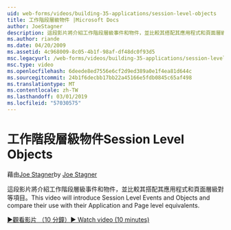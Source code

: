 ```yaml
---
uid: web-forms/videos/building-35-applications/session-level-objects
title: 工作階段層級物件 |Microsoft Docs
author: JoeStagner
description: 這段影片將介紹工作階段層級事件和物件，並比較其搭配其應用程式和頁面層級對等項目。
ms.author: riande
ms.date: 04/20/2009
ms.assetid: 4c968009-8c05-4b1f-98af-df48dc0f93d5
msc.legacyurl: /web-forms/videos/building-35-applications/session-level-objects
msc.type: video
ms.openlocfilehash: 6deede8ed7556e6cf2d9ed389a0e1f4ea81d644c
ms.sourcegitcommit: 24b1f6decbb17bb22a45166e5fdb0845c65af498
ms.translationtype: MT
ms.contentlocale: zh-TW
ms.lasthandoff: 03/01/2019
ms.locfileid: "57030575"
---
```

<a name="session-level-objects"></a><span data-ttu-id="74e0d-103">工作階段層級物件</span><span class="sxs-lookup"><span data-stu-id="74e0d-103">Session Level Objects</span></span>
====================
<span data-ttu-id="74e0d-104">藉由[Joe Stagner](https://github.com/JoeStagner)</span><span class="sxs-lookup"><span data-stu-id="74e0d-104">by [Joe Stagner](https://github.com/JoeStagner)</span></span>

<span data-ttu-id="74e0d-105">這段影片將介紹工作階段層級事件和物件，並比較其搭配其應用程式和頁面層級對等項目。</span><span class="sxs-lookup"><span data-stu-id="74e0d-105">This video will introduce Session Level Events and Objects and compare their use with their Application and Page level equivalents.</span></span>

[<span data-ttu-id="74e0d-106">&#9654;觀看影片 （10 分鐘）</span><span class="sxs-lookup"><span data-stu-id="74e0d-106">&#9654; Watch video (10 minutes)</span></span>](https://channel9.msdn.com/Blogs/ASP-NET-Site-Videos/session-level-objects)
